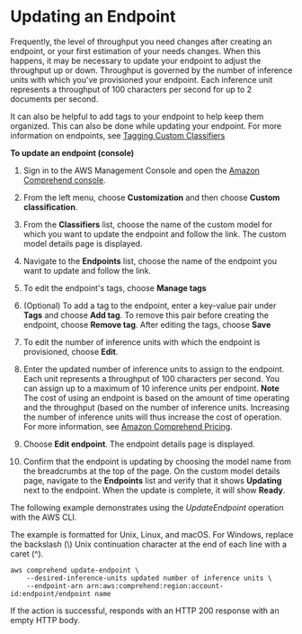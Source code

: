 # Updating an Endpoint<a name="update-endpoint"></a>

Frequently, the level of throughput you need changes after creating an endpoint, or your first estimation of your needs changes\. When this happens, it may be necessary to update your endpoint to adjust the throughput up or down\. Throughput is governed by the number of inference units with which you've provisioned your endpoint\. Each inference unit represents a throughput of 100 characters per second for up to 2 documents per second\. 

It can also be helpful to add tags to your endpoint to help keep them organized\. This can also be done while updating your endpoint\. For more information on endpoints, see [Tagging Custom Classifiers](class-tagging.md)

**To update an endpoint \(console\)**

1. Sign in to the AWS Management Console and open the [Amazon Comprehend console](https://console.aws.amazon.com/comprehend/)\.

1. From the left menu, choose **Customization** and then choose **Custom classification**\.

1. From the **Classifiers** list, choose the name of the custom model for which you want to update the endpoint and follow the link\. The custom model details page is displayed\.

1. Navigate to the **Endpoints** list, choose the name of the endpoint you want to update and follow the link\. 

1. To edit the endpoint's tags, choose **Manage tags**

1. \(Optional\) To add a tag to the endpoint, enter a key\-value pair under **Tags** and choose **Add tag**\. To remove this pair before creating the endpoint, choose **Remove tag**\. After editing the tags, choose **Save**

1. To edit the number of inference units with which the endpoint is provisioned, choose **Edit**\.

1. Enter the updated number of inference units to assign to the endpoint\. Each unit represents a throughput of 100 characters per second\. You can assign up to a maximum of 10 inference units per endpoint\. 
**Note**  
The cost of using an endpoint is based on the amount of time operating and the throughput \(based on the number of inference units\. Increasing the number of inference units will thus increase the cost of operation\. For more information, see [Amazon Comprehend Pricing](https://aws.amazon.com/comprehend/pricing)\.

1. Choose **Edit endpoint**\. The endpoint details page is displayed\. 

1. Confirm that the endpoint is updating by choosing the model name from the breadcrumbs at the top of the page\. On the custom model details page, navigate to the **Endpoints** list and verify that it shows **Updating** next to the endpoint\. When the update is complete, it will show **Ready**\.

The following example demonstrates using the *UpdateEndpoint* operation with the AWS CLI\. 

The example is formatted for Unix, Linux, and macOS\. For Windows, replace the backslash \(\\\) Unix continuation character at the end of each line with a caret \(^\)\.

```
aws comprehend update-endpoint \
    --desired-inference-units updated number of inference units \
    --endpoint-arn arn:aws:comprehend:region:account-id:endpoint/endpoint name
```

If the action is successful, responds with an HTTP 200 response with an empty HTTP body\.